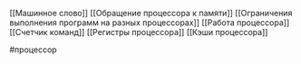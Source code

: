 [[Машинное слово]]
[[Обращение процессора к памяти]]
[[Ограничения выполнения программ на разных процессорах]]
[[Работа процессора]]
[[Счетчик команд]]
[[Регистры процессора]]
[[Кэши процессора]]

#процессор
